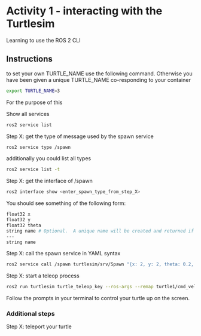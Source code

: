 # Activity 1 - interacting with the Turtlesim
Learning to use the ROS 2 CLI 

## Instructions
to set your own TURTLE_NAME use the following command. Otherwise you have been
given a unique TURTLE_NAME co-responding to your container
```bash
export TURTLE_NAME=3
```

For the purpose of this  

Show all services
```bash
ros2 service list
```

Step X: get the type of message used by the spawn service
```bash
ros2 service type /spawn
```



additionally you could list all types
```bash
ros2 service list -t
```

Step X: get the interface of /spawn
```bash
ros2 interface show <enter_spawn_type_from_step_X>
```

You should see something of the following form:
```bash
float32 x
float32 y
float32 theta
string name # Optional.  A unique name will be created and returned if this is empty
---
string name
```


Step X: call the spawn service in YAML syntax
```bash
ros2 service call /spawn turtlesim/srv/Spawn "{x: 2, y: 2, theta: 0.2, name: '$TURTLE_NAME'}"
```


Step X: start a teleop process
```bash
ros2 run turtlesim turtle_teleop_key --ros-args --remap turtle1/cmd_vel:=$TURTLE_NAME/cmd_vel
```

Follow the prompts in your terminal to control your turtle up on the screen.

### Additional steps

Step X: teleport your turtle
```bash

```



